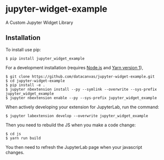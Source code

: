 jupyter-widget-example
===============================

A Custom Jupyter Widget Library

Installation
------------

To install use pip:

    $ pip install jupyter_widget_example

For a development installation (requires [Node.js](https://nodejs.org) and [Yarn version 1](https://classic.yarnpkg.com/)),

    $ git clone https://github.com/datacanvas/jupyter-widget-example.git
    $ cd jupyter-widget-example
    $ pip install -e .
    $ jupyter nbextension install --py --symlink --overwrite --sys-prefix jupyter_widget_example
    $ jupyter nbextension enable --py --sys-prefix jupyter_widget_example

When actively developing your extension for JupyterLab, run the command:

    $ jupyter labextension develop --overwrite jupyter_widget_example

Then you need to rebuild the JS when you make a code change:

    $ cd js
    $ yarn run build

You then need to refresh the JupyterLab page when your javascript changes.
